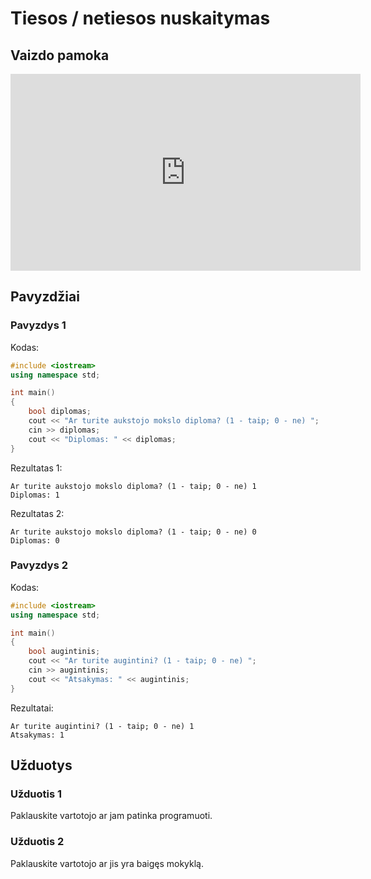 # Tiesos / netiesos nuskaitymas

## Vaizdo pamoka

<iframe width="560" height="315" src="https://www.youtube.com/embed/aGVAVQSwxyQ?start=6466&end=6894" title="YouTube video player" frameborder="0" allow="accelerometer; autoplay; clipboard-write; encrypted-media; gyroscope; picture-in-picture" allowfullscreen></iframe>

## Pavyzdžiai

### Pavyzdys 1

Kodas:

```cpp
#include <iostream>
using namespace std;

int main()
{
	bool diplomas;
	cout << "Ar turite aukstojo mokslo diploma? (1 - taip; 0 - ne) ";
	cin >> diplomas;
	cout << "Diplomas: " << diplomas;
}
```

Rezultatas 1:

```
Ar turite aukstojo mokslo diploma? (1 - taip; 0 - ne) 1
Diplomas: 1
```

Rezultatas 2:

```
Ar turite aukstojo mokslo diploma? (1 - taip; 0 - ne) 0
Diplomas: 0
```

### Pavyzdys 2

Kodas:

```cpp
#include <iostream>
using namespace std;

int main()
{
	bool augintinis;
	cout << "Ar turite augintini? (1 - taip; 0 - ne) ";
	cin >> augintinis;
	cout << "Atsakymas: " << augintinis;
}
```

Rezultatai:

```
Ar turite augintini? (1 - taip; 0 - ne) 1
Atsakymas: 1
```

## Užduotys

### Užduotis 1

Paklauskite vartotojo ar jam patinka programuoti.

### Užduotis 2

Paklauskite vartotojo ar jis yra baigęs mokyklą.

